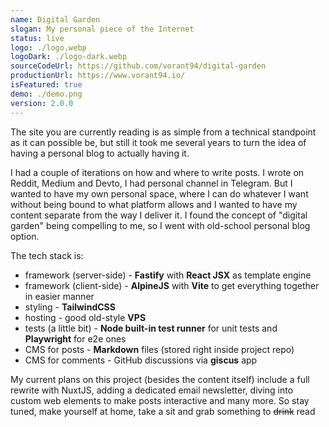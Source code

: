 ```yaml
---
name: Digital Garden
slogan: My personal piece of the Internet
status: live
logo: ./logo.webp
logoDark: ./logo-dark.webp
sourceCodeUrl: https://github.com/vorant94/digital-garden
productionUrl: https://www.vorant94.io/
isFeatured: true
demo: ./demo.png
version: 2.0.0
---
```


The site you are currently reading is as simple from a technical standpoint as it can possible be, but still it took me several years to turn the idea of having a personal blog to actually having it.

I had a couple of iterations on how and where to write posts. I wrote on Reddit, Medium and Devto, I had personal channel in Telegram. But I wanted to have my own personal space, where I can do whatever I want without being bound to what platform allows and I wanted to have my content separate from the way I deliver it. I found the concept of "digital garden" being compelling to me, so I went with old-school personal blog option.

The tech stack is:

- framework (server-side) - **Fastify** with **React JSX** as template engine
- framework (client-side) - **AlpineJS** with **Vite** to get everything together in easier manner
- styling - **TailwindCSS**
- hosting - good old-style **VPS**
- tests (a little bit) - **Node built-in test runner** for unit tests and **Playwright** for e2e ones
- CMS for posts - **Markdown** files (stored right inside project repo)
- CMS for comments - GitHub discussions via **giscus** app

My current plans on this project (besides the content itself) include a full rewrite with NuxtJS, adding a dedicated email newsletter, diving into custom web elements to make posts interactive and many more. So stay tuned, make yourself at home, take a sit and grab something to ~~drink~~ read

